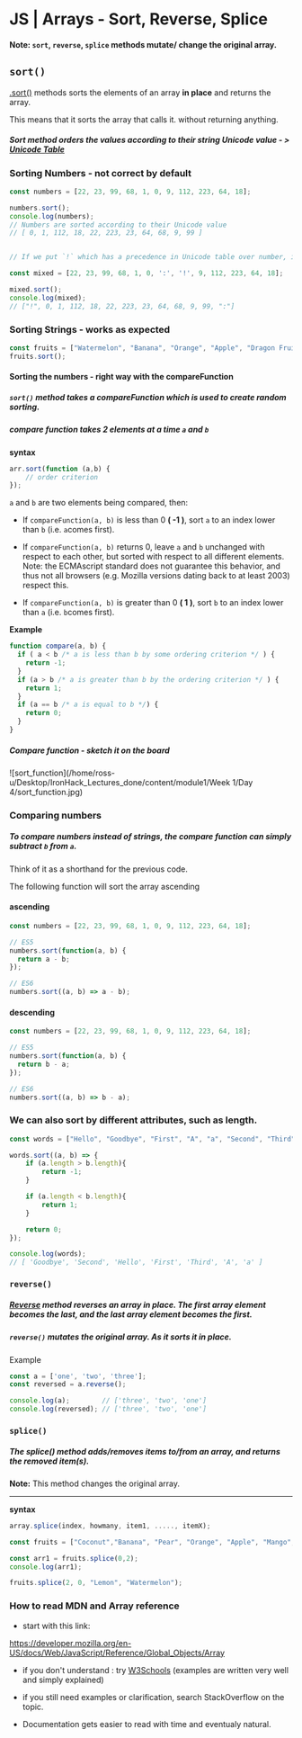 # JS | Arrays - Sort, Reverse, Splice



#### Note: `sort`,  `reverse`, `splice` methods mutate/ change the original array. 



## `sort()`

[.sort()](https://developer.mozilla.org/en-US/docs/Web/JavaScript/Reference/Global_Objects/Array/sort) methods sorts the elements of an array **in place** and returns the array. 

This means that it sorts the array that calls it. without returning anything.

##### Sort method orders the values according to their string Unicode value - >  [Unicode Table](<https://en.wikipedia.org/wiki/List_of_Unicode_characters#Control_codes>)



### Sorting Numbers - not correct by default

```js
const numbers = [22, 23, 99, 68, 1, 0, 9, 112, 223, 64, 18];

numbers.sort();
console.log(numbers);
// Numbers are sorted according to their Unicode value
// [ 0, 1, 112, 18, 22, 223, 23, 64, 68, 9, 99 ]


// If we put `!` which has a precedence in Unicode table over number, it will be sorted first, and `:` colon will be last as it comes after numbers in the Unicode table

const mixed = [22, 23, 99, 68, 1, 0, ':', '!', 9, 112, 223, 64, 18];

mixed.sort();
console.log(mixed);
// ["!", 0, 1, 112, 18, 22, 223, 23, 64, 68, 9, 99, ":"]
```





### Sorting Strings - works as expected

```js
const fruits = ["Watermelon", "Banana", "Orange", "Apple", "Dragon Fruit", "Mango", "Cheries",];
fruits.sort();
```





#### Sorting the numbers - right way with the compareFunction



##### `sort()` method takes a *compareFunction* which is used to create random sorting.



##### compare function takes 2 elements at a time `a` and `b`

**syntax**

```js
arr.sort(function (a,b) {
	// order criterion
});
```





`a` and `b` are two elements being compared, then:

- If `compareFunction(a, b)` is less than 0  **( -1 )**, sort `a` to an index lower than `b` (i.e. `a`comes first).

  

- If `compareFunction(a, b)` returns 0, leave `a` and `b` unchanged with respect to each other, but sorted with respect to all different elements. Note: the ECMAscript standard does not guarantee this behavior, and thus not all browsers (e.g. Mozilla versions dating back to at least 2003) respect this.

  

- If `compareFunction(a, b)` is greater than 0 **( 1 )**, sort `b` to an index lower than `a` (i.e. `b`comes first).



**Example**

```js
function compare(a, b) {
  if ( a < b /* a is less than b by some ordering criterion */ ) {
    return -1;
  }
  if (a > b /* a is greater than b by the ordering criterion */ ) {
    return 1;
  }
  if (a == b /* a is equal to b */) {
    return 0;   
  }
}
```



##### Compare function - sketch it on the board

![sort_function](/home/ross-u/Desktop/IronHack_Lectures_done/content/module1/Week 1/Day 4/sort_function.jpg)



### Comparing numbers

##### To compare numbers instead of strings, the compare function can simply subtract `b` from `a`. 

Think of it as a shorthand for the  previous code.

The following function will sort the array ascending

#### ascending

```js
const numbers = [22, 23, 99, 68, 1, 0, 9, 112, 223, 64, 18];

// ES5
numbers.sort(function(a, b) {
  return a - b;
});

// ES6
numbers.sort((a, b) => a - b);
```





#### descending

```js
const numbers = [22, 23, 99, 68, 1, 0, 9, 112, 223, 64, 18];

// ES5
numbers.sort(function(a, b) {
  return b - a;
});

// ES6
numbers.sort((a, b) => b - a);
```





### **We can also sort by different attributes, such as length**.

```js
const words = ["Hello", "Goodbye", "First", "A", "a", "Second", "Third"];

words.sort((a, b) => {
    if (a.length > b.length){
        return -1;
    }

    if (a.length < b.length){
        return 1;
    }

    return 0;
});

console.log(words);
// [ 'Goodbye', 'Second', 'Hello', 'First', 'Third', 'A', 'a' ]
```







### `reverse()`

##### [Reverse](https://developer.mozilla.org/en-US/docs/Web/JavaScript/Reference/Global_Objects/Array/reverse) method reverses an array in place. The first array element becomes the last, and the last array element becomes the first.



##### `reverse()` mutates the original array. As it sorts it in place.



Example

```js
const a = ['one', 'two', 'three'];
const reversed = a.reverse();

console.log(a);        // ['three', 'two', 'one']
console.log(reversed); // ['three', 'two', 'one']
```





### `splice()`

##### The splice() method adds/removes items to/from an array, and returns the removed item(s).

**Note:** This method changes the original array.



****

**syntax**

```js
array.splice(index, howmany, item1, ....., itemX);
```

```js
const fruits = ["Coconut","Banana", "Pear", "Orange", "Apple", "Mango", "Kiwi"];

const arr1 = fruits.splice(0,2);
console.log(arr1);

fruits.splice(2, 0, "Lemon", "Watermelon");
```





### How to read MDN and Array reference

- start with this link:

<https://developer.mozilla.org/en-US/docs/Web/JavaScript/Reference/Global_Objects/Array>



- if you don't understand : try [W3Schools](<https://www.w3schools.com/js/js_array_methods.asp>) (examples are written very well and simply explained)

  

- if you still need examples or clarification, search StackOverflow on the topic.



- Documentation gets easier to read with time and eventualy natural.